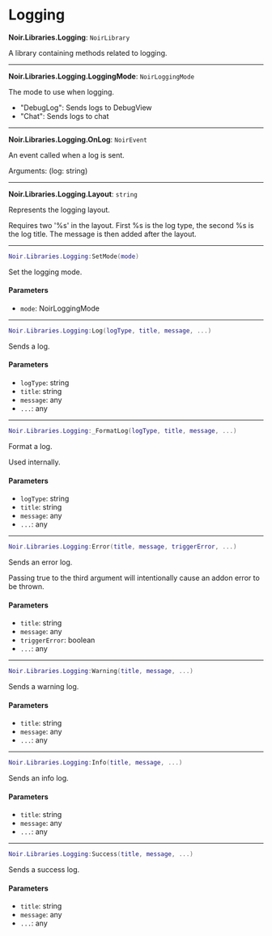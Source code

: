 # Logging

**Noir.Libraries.Logging**: `NoirLibrary`

A library containing methods related to logging.

***

**Noir.Libraries.Logging.LoggingMode**: `NoirLoggingMode`

The mode to use when logging.

* "DebugLog": Sends logs to DebugView
* "Chat": Sends logs to chat

***

**Noir.Libraries.Logging.OnLog**: `NoirEvent`

An event called when a log is sent.

Arguments: (log: string)

***

**Noir.Libraries.Logging.Layout**: `string`

Represents the logging layout.

Requires two '%s' in the layout. First %s is the log type, the second %s is the log title. The message is then added after the layout.

***

```lua
Noir.Libraries.Logging:SetMode(mode)
```

Set the logging mode.

#### Parameters

* `mode`: NoirLoggingMode

***

```lua
Noir.Libraries.Logging:Log(logType, title, message, ...)
```

Sends a log.

#### Parameters

* `logType`: string
* `title`: string
* `message`: any
* `...`: any

***

```lua
Noir.Libraries.Logging:_FormatLog(logType, title, message, ...)
```

Format a log.

Used internally.

#### Parameters

* `logType`: string
* `title`: string
* `message`: any
* `...`: any

***

```lua
Noir.Libraries.Logging:Error(title, message, triggerError, ...)
```

Sends an error log.

Passing true to the third argument will intentionally cause an addon error to be thrown.

#### Parameters

* `title`: string
* `message`: any
* `triggerError`: boolean
* `...`: any

***

```lua
Noir.Libraries.Logging:Warning(title, message, ...)
```

Sends a warning log.

#### Parameters

* `title`: string
* `message`: any
* `...`: any

***

```lua
Noir.Libraries.Logging:Info(title, message, ...)
```

Sends an info log.

#### Parameters

* `title`: string
* `message`: any
* `...`: any

***

```lua
Noir.Libraries.Logging:Success(title, message, ...)
```

Sends a success log.

#### Parameters

* `title`: string
* `message`: any
* `...`: any
